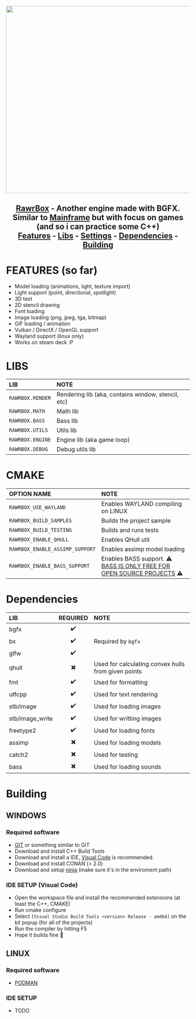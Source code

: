 <p align="center">
  <img src="https://i.rawr.dev/caw_sleep.png" width=512 /><br/>
</p>

<h2>
	<p align="center">
		<a href="https://github.com/MythicalRawr/rawrbox">RawrBox</a> - Another engine made with BGFX. Similar to <a href="https://github.com/Goofy-Penguin/Mainframe">Mainframe</a> but with focus on games (and so i can practice some C++)<br/>
		<a href="#features">Features</a> -
		<a href="#libs">Libs</a> -
		<a href="#cmake">Settings</a> -
		<a href="#dependencies">Dependencies</a> -
		<a href="#building">Building</a>
	</p>
</h2>

# FEATURES (so far)

-   Model loading (animations, light, texture import)
-   Light support (point, directional, spotlight)
-   3D text
-   2D stencil drawing
-   Font loading
-   Image loading (png, jpeg, tga, bitmap)
-   GIF loading / animation
-   Vulkan / DirectX / OpenGL support
-   Wayland support (linux only)
-   Works on steam deck :P

# LIBS

| LIB              | NOTE                                               |
| :--------------- | :------------------------------------------------- |
| `RAWRBOX.RENDER` | Rendering lib (aka, contains window, stencil, etc) |
| `RAWRBOX.MATH`   | Math lib                                           |
| `RAWRBOX.BASS`   | Bass lib                                           |
| `RAWRBOX.UTILS`  | Utils lib                                          |
| `RAWRBOX.ENGINE` | Engine lib (aka game loop)                         |
| `RAWRBOX.DEBUG`  | Debug utils lib                                    |

# CMAKE

| OPTION NAME                     | NOTE                                                                                               |
| :------------------------------ | :------------------------------------------------------------------------------------------------- |
| `RAWRBOX_USE_WAYLAND`           | Enables WAYLAND compiling on LINUX                                                                 |
| `RAWRBOX_BUILD_SAMPLES`         | Builds the project sample                                                                          |
| `RAWRBOX_BUILD_TESTING`         | Builds and runs tests                                                                              |
| `RAWRBOX_ENABLE_QHULL`          | Enables QHull util                                                                                 |
| `RAWRBOX_ENABLE_ASSIMP_SUPPORT` | Enables assimp model loading                                                                       |
| `RAWRBOX_ENABLE_BASS_SUPPORT`   | Enables BASS support. ⚠️ [BASS IS ONLY FREE FOR OPEN SOURCE PROJECTS](https://www.un4seen.com/) ⚠️ |

# Dependencies

| LIB             | REQUIRED | NOTE                                                |
| :-------------- | :------: | :-------------------------------------------------- |
| bgfx            |    ✔️    |                                                     |
| bx              |    ✔️    | Required by `bgfx`                                  |
| glfw            |    ✔️    |                                                     |
| qhull           |    ✖️    | Used for calculating convex hulls from given points |
| fmt             |    ✔️    | Used for formatting                                 |
| utfcpp          |    ✔️    | Used for text rendering                             |
| stb/image       |    ✔️    | Used for loading images                             |
| stb/image_write |    ✔️    | Used for writting images                            |
| freetype2       |    ✔️    | Used for loading fonts                              |
| assimp          |    ✖️    | Used for loading models                             |
| catch2          |    ✖️    | Used for testing                                    |
| bass            |    ✖️    | Used for loading sounds                             |

# Building

## WINDOWS

### Required software

-   [GIT](https://git-scm.com/) or something similar to GIT
-   Download and install C++ Build Tools
-   Download and install a IDE, [Visual Code](https://code.visualstudio.com/) is recommended.
-   Download and install CONAN (> 2.0)
-   Download and setup [ninja](https://github.com/ninja-build/ninja/releases) (make sure it's in the enviroment path)

### IDE SETUP (Visual Code)

-   Open the workspace file and install the recommended extensions (at least the C++, CMAKE)
-   Run cmake configure
-   Select `[Visual Studio Build Tools <version> Release - amd64]` on the kit popup (for all of the projects)
-   Run the compiler by hitting F5
-   Hope it builds fine 🙏

## LINUX

### Required software

-   [PODMAN](https://podman.io/)

### IDE SETUP

-   TODO
